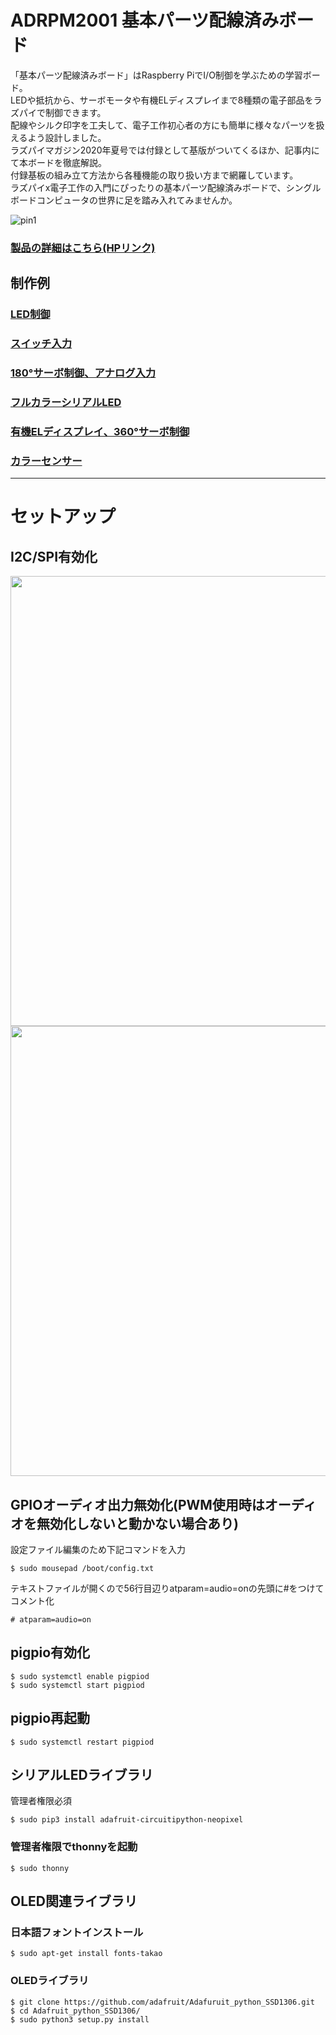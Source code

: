 # ADRPM2001 基本パーツ配線済みボード
「基本パーツ配線済みボード」はRaspberry PiでI/O制御を学ぶための学習ボード。  
LEDや抵抗から、サーボモータや有機ELディスプレイまで8種類の電子部品をラズパイで制御できます。  
配線やシルク印字を工夫して、電子工作初心者の方にも簡単に様々なパーツを扱えるよう設計しました。  
ラズパイマガジン2020年夏号では付録として基版がついてくるほか、記事内にて本ボードを徹底解説。  
付録基板の組み立て方法から各種機能の取り扱い方まで網羅しています。  
ラズパイx電子工作の入門にぴったりの基本パーツ配線済みボードで、シングルボードコンピュータの世界に足を踏み入れてみませんか。  
  
![pin1](https://bit-trade-one.co.jp/wp/wp-content/uploads/2020/04/deff4bca4a0d42b4332a5f1be77e123c.jpg)

### [製品の詳細はこちら(HPリンク)](https://bit-trade-one.co.jp/adrpm2001/)

## 制作例
### [LED制御](https://github.com/bit-trade-one/ADRPM2001/tree/main/01LED)   
### [スイッチ入力](https://github.com/bit-trade-one/ADRPM2001/tree/main/02Switch)   
### [180°サーボ制御、アナログ入力](https://github.com/bit-trade-one/ADRPM2001/tree/main/03Servo)  
### [フルカラーシリアルLED](https://github.com/bit-trade-one/ADRPM2001/tree/main/04Serial%20LED)  
### [有機ELディスプレイ、360°サーボ制御](https://github.com/bit-trade-one/ADRPM2001/tree/main/05OLED)   
### [カラーセンサー](https://github.com/bit-trade-one/ADRPM2001/tree/main/06Collar%20sensor)  


---

# セットアップ

## I2C/SPI有効化
<img src="https://bit-trade-one.co.jp/wp/wp-content/uploads/2020/04/setting1.png" width = "720px" >
<img src="https://bit-trade-one.co.jp/wp/wp-content/uploads/2020/04/setting2.png" width = "720px" >

## GPIOオーディオ出力無効化(PWM使用時はオーディオを無効化しないと動かない場合あり)

設定ファイル編集のため下記コマンドを入力
```
$ sudo mousepad /boot/config.txt
```
テキストファイルが開くので56行目辺りatparam=audio=onの先頭に#をつけてコメント化
```
# atparam=audio=on
```

## pigpio有効化

```
$ sudo systemctl enable pigpiod
$ sudo systemctl start pigpiod
```

## pigpio再起動

```
$ sudo systemctl restart pigpiod
```

## シリアルLEDライブラリ
管理者権限必須

```
$ sudo pip3 install adafruit-circuitipython-neopixel
```

### 管理者権限でthonnyを起動

```
$ sudo thonny
```

## OLED関連ライブラリ
### 日本語フォントインストール

```
$ sudo apt-get install fonts-takao
```

### OLEDライブラリ

```
$ git clone https://github.com/adafruit/Adafuruit_python_SSD1306.git
$ cd Adafruit_python_SSD1306/
$ sudo python3 setup.py install
```

